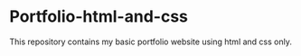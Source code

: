 # Portfolio-html-and-css
This repository contains my basic portfolio website using html and css only.
